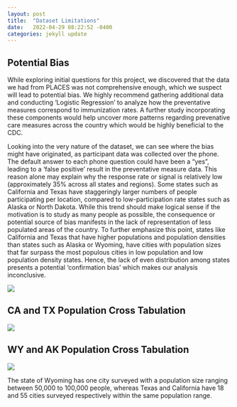 ```yaml
---
layout: post
title:  "Dataset Limitations"
date:   2022-04-29 08:22:52 -0400
categories: jekyll update
---
```

## Potential Bias
While exploring initial questions for this project, we discovered that the data we had from PLACES was not comprehensive enough, which we suspect will lead to potential bias. We highly recommend gathering additional data and conducting ‘Logistic Regression’ to analyze how the preventative measures correspond to immunization rates. A further study incorporating these components would help uncover more patterns regarding prevenative care measures across the country which would be highly beneficial to the CDC.

Looking into the very nature of the dataset, we can see where the bias might have originated, as participant data was collected over the phone. The default answer to each phone question could have been a “yes”, leading to a ‘false positive’ result in the preventative measure data. This reason alone may explain why the response rate or signal is relatively low (approximately 35% across all states and regions).
Some states such as California and Texas have staggeringly larger numbers of people participating per location, compared to low-participation rate states such as Alaska or North Dakota. While this trend should make logical sense if the motivation is to study as many people as possible, the consequence or potential source of bias manifests in the lack of representation of less populated areas of the country. To further emphasize this point, states like California and Texas that have higher populations and population densities than states such as Alaska or Wyoming, have cities with population sizes that far surpass the most populous cities in low population and low population density states. Hence, the lack of even distribution among states presents a potential ‘confirmation bias’ which makes our analysis inconclusive. 

<img src="/ait580blog/assets/images/biasimage.jpeg" style="width=100px;height=220px">

## CA and TX Population Cross Tabulation
<img src="/ait580blog/assets/images/bigCrosstab.jpeg">

## WY and AK Population Cross Tabulation
<img src="/ait580blog/assets/images/smallCrosstab.jpeg">

The state of Wyoming has one city surveyed with a population size ranging between 50,000 to 100,000 people, whereas Texas and California have 18 and 55 cities surveyed respectively within the same population range.